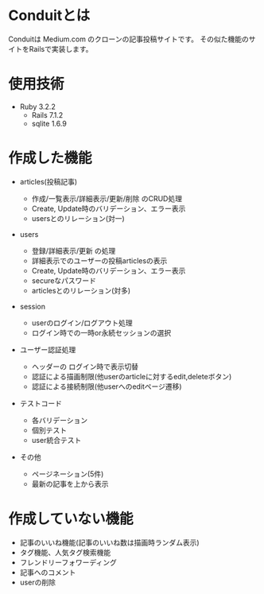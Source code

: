 # Conduitとは
Conduitは Medium.com のクローンの記事投稿サイトです。
その似た機能のサイトをRailsで実装します。

# 使用技術
- Ruby 3.2.2
  - Rails 7.1.2
  - sqlite 1.6.9

# 作成した機能
* articles(投稿記事)
  * 作成/一覧表示/詳細表示/更新/削除 のCRUD処理
  * Create, Update時のバリデーション、エラー表示
  * usersとのリレーション(対一)
* users
  * 登録/詳細表示/更新 の処理
  * 詳細表示でのユーザーの投稿articlesの表示
  * Create, Update時のバリデーション、エラー表示
  * secureなパスワード
  * articlesとのリレーション(対多)
* session
  * userのログイン/ログアウト処理
  * ログイン時での一時or永続セッションの選択

* ユーザー認証処理
  * ヘッダーの ログイン時で表示切替
  * 認証による描画制限(他userのarticleに対するedit,deleteボタン)
  * 認証による接続制限(他userへのeditページ遷移)

* テストコード
  * 各バリデーション
  * 個別テスト
  * user統合テスト

* その他
  * ページネーション(5件)
  * 最新の記事を上から表示

# 作成していない機能
* 記事のいいね機能(記事のいいね数は描画時ランダム表示)
* タグ機能、人気タグ検索機能
* フレンドリーフォワーディング
* 記事へのコメント
* userの削除